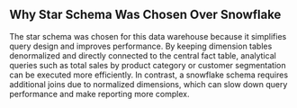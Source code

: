 ## Why Star Schema Was Chosen Over Snowflake

The star schema was chosen for this data warehouse because it simplifies query design and improves performance. By keeping dimension tables denormalized and directly connected to the central fact table, analytical queries such as total sales by product category or customer segmentation can be executed more efficiently. In contrast, a snowflake schema requires additional joins due to normalized dimensions, which can slow down query performance and make reporting more complex.
